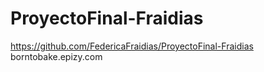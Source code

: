 # ProyectoFinal-Fraidias
https://github.com/FedericaFraidias/ProyectoFinal-Fraidias
borntobake.epizy.com


